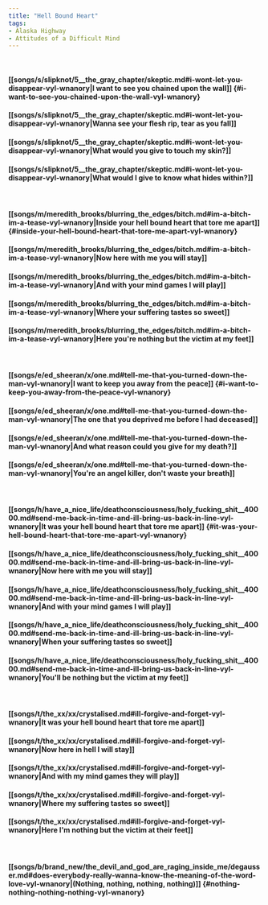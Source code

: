```yaml
---
title: "Hell Bound Heart"
tags:
- Alaska Highway
- Attitudes of a Difficult Mind
---
```

&nbsp;
#### [[songs/s/slipknot/5__the_gray_chapter/skeptic.md#i-wont-let-you-disappear-vyl-wnanory|I want to see you chained upon the wall]] {#i-want-to-see-you-chained-upon-the-wall-vyl-wnanory}
#### [[songs/s/slipknot/5__the_gray_chapter/skeptic.md#i-wont-let-you-disappear-vyl-wnanory|Wanna see your flesh rip, tear as you fall]]
#### [[songs/s/slipknot/5__the_gray_chapter/skeptic.md#i-wont-let-you-disappear-vyl-wnanory|What would you give to touch my skin?]]
#### [[songs/s/slipknot/5__the_gray_chapter/skeptic.md#i-wont-let-you-disappear-vyl-wnanory|What would I give to know what hides within?]]
&nbsp;
#### [[songs/m/meredith_brooks/blurring_the_edges/bitch.md#im-a-bitch-im-a-tease-vyl-wnanory|Inside your hell bound heart that tore me apart]] {#inside-your-hell-bound-heart-that-tore-me-apart-vyl-wnanory}
#### [[songs/m/meredith_brooks/blurring_the_edges/bitch.md#im-a-bitch-im-a-tease-vyl-wnanory|Now here with me you will stay]]
#### [[songs/m/meredith_brooks/blurring_the_edges/bitch.md#im-a-bitch-im-a-tease-vyl-wnanory|And with your mind games I will play]]
#### [[songs/m/meredith_brooks/blurring_the_edges/bitch.md#im-a-bitch-im-a-tease-vyl-wnanory|Where your suffering tastes so sweet]]
#### [[songs/m/meredith_brooks/blurring_the_edges/bitch.md#im-a-bitch-im-a-tease-vyl-wnanory|Here you're nothing but the victim at my feet]]
&nbsp;
#### [[songs/e/ed_sheeran/x/one.md#tell-me-that-you-turned-down-the-man-vyl-wnanory|I want to keep you away from the peace]] {#i-want-to-keep-you-away-from-the-peace-vyl-wnanory}
#### [[songs/e/ed_sheeran/x/one.md#tell-me-that-you-turned-down-the-man-vyl-wnanory|The one that you deprived me before I had deceased]]
#### [[songs/e/ed_sheeran/x/one.md#tell-me-that-you-turned-down-the-man-vyl-wnanory|And what reason could you give for my death?]]
#### [[songs/e/ed_sheeran/x/one.md#tell-me-that-you-turned-down-the-man-vyl-wnanory|You're an angel killer, don't waste your breath]]
&nbsp;
#### [[songs/h/have_a_nice_life/deathconsciousness/holy_fucking_shit__40000.md#send-me-back-in-time-and-ill-bring-us-back-in-line-vyl-wnanory|It was your hell bound heart that tore me apart]] {#it-was-your-hell-bound-heart-that-tore-me-apart-vyl-wnanory}
#### [[songs/h/have_a_nice_life/deathconsciousness/holy_fucking_shit__40000.md#send-me-back-in-time-and-ill-bring-us-back-in-line-vyl-wnanory|Now here with me you will stay]]
#### [[songs/h/have_a_nice_life/deathconsciousness/holy_fucking_shit__40000.md#send-me-back-in-time-and-ill-bring-us-back-in-line-vyl-wnanory|And with your mind games I will play]]
#### [[songs/h/have_a_nice_life/deathconsciousness/holy_fucking_shit__40000.md#send-me-back-in-time-and-ill-bring-us-back-in-line-vyl-wnanory|When your suffering tastes so sweet]]
#### [[songs/h/have_a_nice_life/deathconsciousness/holy_fucking_shit__40000.md#send-me-back-in-time-and-ill-bring-us-back-in-line-vyl-wnanory|You'll be nothing but the victim at my feet]]
&nbsp;
#### [[songs/t/the_xx/xx/crystalised.md#ill-forgive-and-forget-vyl-wnanory|It was your hell bound heart that tore me apart]]
#### [[songs/t/the_xx/xx/crystalised.md#ill-forgive-and-forget-vyl-wnanory|Now here in hell I will stay]]
#### [[songs/t/the_xx/xx/crystalised.md#ill-forgive-and-forget-vyl-wnanory|And with my mind games they will play]]
#### [[songs/t/the_xx/xx/crystalised.md#ill-forgive-and-forget-vyl-wnanory|Where my suffering tastes so sweet]]
#### [[songs/t/the_xx/xx/crystalised.md#ill-forgive-and-forget-vyl-wnanory|Here I'm nothing but the victim at their feet]]
&nbsp;
#### [[songs/b/brand_new/the_devil_and_god_are_raging_inside_me/degausser.md#does-everybody-really-wanna-know-the-meaning-of-the-word-love-vyl-wnanory|(Nothing, nothing, nothing, nothing)]] {#nothing-nothing-nothing-nothing-vyl-wnanory}
